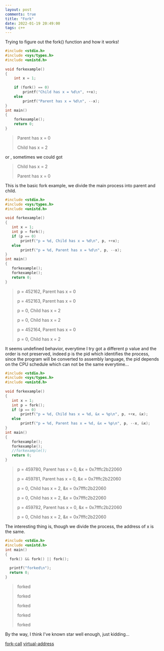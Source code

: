 ```yaml
---
layout: post
comments: true
title: "Fork"
date: 2022-01-19 20:49:00
tags: c++
---
```


Trying to figure out the fork() function and how it works!

```cpp
#include <stdio.h>
#include <sys/types.h>
#include <unistd.h>
  
void forkexample()
{
    int x = 1;
  
    if (fork() == 0)
        printf("Child has x = %d\n", ++x);
    else
        printf("Parent has x = %d\n", --x);
}
int main()
{
    forkexample();
    return 0;
}
```

> Parent has x = 0
> 
> Child has x = 2

or , sometimes we could got

> Child has x = 2
>
> Parent has x = 0 

 This is the basic fork example, we divide the main process into parent and child.
 
 ```cpp
#include <stdio.h>
#include <sys/types.h>
#include <unistd.h>
  
void forkexample()
{
    int x = 1;
    int p = fork();
    if (p == 0)
        printf("p = %d, Child has x = %d\n", p, ++x);
    else
        printf("p = %d, Parent has x = %d\n", p, --x);
}
int main()
{
    forkexample();
    forkexample();
    return 0;
}
```

> p = 452162, Parent has x = 0
> 
> p = 452163, Parent has x = 0
> 
> p = 0, Child has x = 2
> 
> p = 0, Child has x = 2
> 
> p = 452164, Parent has x = 0
> 
> p = 0, Child has x = 2

 It seems undefined behavior, everytime I try got a different p value and the order is not preserved, indeed p is the pid which identifies the process, since
 the program will be converted to assembly language, the pid depends on the CPU schedule which can not be the same everytime...
 
 ```cpp
 #include <stdio.h>
#include <sys/types.h>
#include <unistd.h>
  
void forkexample()
{
    int x = 1;
    int p = fork();
    if (p == 0)
        printf("p = %d, Child has x = %d, &x = %p\n", p, ++x, &x);
    else
        printf("p = %d, Parent has x = %d, &x = %p\n", p, --x, &x);
}
int main()
{
    forkexample();
    forkexample();
    //forkexample();
    return 0;
}
```

> p = 459780, Parent has x = 0, &x = 0x7fffc2b22060
> 
> p = 459781, Parent has x = 0, &x = 0x7fffc2b22060
> 
> p = 0, Child has x = 2, &x = 0x7fffc2b22060
> 
> p = 0, Child has x = 2, &x = 0x7fffc2b22060
> 
> p = 459782, Parent has x = 0, &x = 0x7fffc2b22060
> 
> p = 0, Child has x = 2, &x = 0x7fffc2b22060

 The interesting thing is, though we divide the process, the address of x is the same.
 
 ```cpp
 #include <stdio.h>
#include <unistd.h>
int main()
{
   fork() && fork() || fork();
  
   printf("forked\n");
   return 0;
}
```

>forked
>
>forked
>
>forked
>
>forked
>
>forked
 
 
 
 By the way, I think I've known star well enough, just kidding...
 
 [fork-call](https://www.geeksforgeeks.org/fork-system-call/)
 [virtual-address](https://www.geeksforgeeks.org/gate-gate-cs-2005-question-72/)
